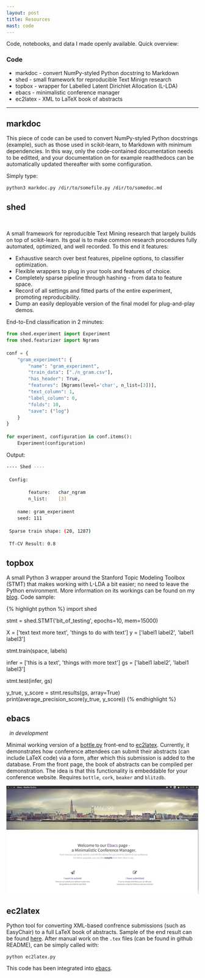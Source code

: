 ```yaml
---
layout: post
title: Resources
mast: code
---
```


Code, notebooks, and data I made openly available. Quick overview:

### Code
* markdoc - convert NumPy-styled Python docstring to Markdown
* shed - small framework for reproducible Text Minign research
* topbox - wrapper for Labelled Latent Dirichlet Allocation (L-LDA)
* ebacs - minimalistic conference manager
* ec2latex - XML to LaTeX book of abstracts

----

## markdoc

<a href="http://github.com/cmry/markdoc"><i class="fa fa-github"></i></a>

This piece of code can be used to convert NumPy-styled Python docstrings
(example), such as those used in scikit-learn, to Markdown with minimum
dependencies. In this way, only the code-contained documentation needs to be
editted, and your documentation on for example readthedocs can be automatically
updated thereafter with some configuration.

Simply type:

``` bash
python3 markdoc.py /dir/to/somefile.py /dir/to/somedoc.md
```

## shed

<a href="http://github.com/cmry/shed"><i class="fa fa-github"></i></a>  &nbsp;  <a href="http://shed.readthedocs.org/"><i class="fa fa-book"></i></a>

A small framework for reproducible Text Mining research that largely builds
on top of scikit-learn. Its goal is to make common research procedures fully
automated, optimized, and well recorded. To this end it features:

- Exhaustive search over best features, pipeline options, to classifier optimization.
- Flexible wrappers to plug in your tools and features of choice.
- Completely sparse pipeline through hashing - from data to feature space.
- Record of all settings and fitted parts of the entire experiment, promoting reproducibility.
- Dump an easily deployable version of the final model for plug-and-play demos.

End-to-End classification in 2 minutes:

``` python
from shed.experiment import Experiment
from shed.featurizer import Ngrams

conf = {
    "gram_experiment": {
        "name": "gram_experiment",
        "train_data": ["./n_gram.csv"],
        "has_header": True,
        "features": [Ngrams(level='char', n_list=[3])],
        "text_column": 1,
        "label_column": 0,
        "folds": 10,
        "save": ("log")
    }
}

for experiment, configuration in conf.items():
    Experiment(configuration)
```

Output:

``` bash
---- Shed ----

 Config:

        feature:   char_ngram
        n_list:    [3]

    name: gram_experiment
    seed: 111

 Sparse train shape: (20, 1287)

 Tf-CV Result: 0.8
```

## topbox

<a href="http://github.com/cmry/topbox"><i class="fa fa-github"></i></a>

A small Python 3 wrapper around the Stanford Topic Modeling Toolbox (STMT) that
makes working with L-LDA a bit easier; no need to leave the Python environment.
More information on its workings can be found on my [blog](https://cmry.github.io/2015/06/18/shed/).
Code sample:

{% highlight python %}
import shed

stmt = shed.STMT('bit_of_testing', epochs=10, mem=15000)

X = ['text text more text', 'things to do with text']
y = ['label1 label2', 'label1 label3']

stmt.train(space, labels)

infer = ['this is a text', 'things with more text']
gs = ['label1 label2', 'label1 label3']

stmt.test(infer, gs)

y_true, y_score = stmt.results(gs, array=True)
print(average_precision_score(y_true, y_score))
{% endhighlight %}

## ebacs

<a href="http://github.com/cmry/ebacs"><i class="fa fa-github"></i></a> &nbsp; *in development*

Minimal working version of a [bottle.py](http://http://www.bottlepy.org/)
front-end to [ec2latex](http://github.com/cmry/ec2latex). Currently, it demonstrates how
conference attendees can submit their abstracts (can include LaTeX code) via a form, after
which this submission is added to the database. From the front page, the book of abstracts
can be compiled per demonstration. The idea is that this functionality is
embeddable for your conference website. Requires `bottle`, `cork`, `beaker` and `blitzdb`.

![twitter](/assets/img/ebacs.png)

## ec2latex

<a href="http://github.com/cmry/ec2latex"><i class="fa fa-github"></i></a>

Python tool for converting XML-based confrence submissions (such as EasyChair)
to a full LaTeX book of abstracts. Sample of the end result can be found [here](http://www.clips.uantwerpen.be/~ben/sites/default/files/book_of_abstracts_final.pdf).
After manual work on the `.tex` files (can be found in github README),
can be simply called with:

    python ec2latex.py

This code has been integrated into [ebacs](https://www.github.com/cmry/ebacs).
